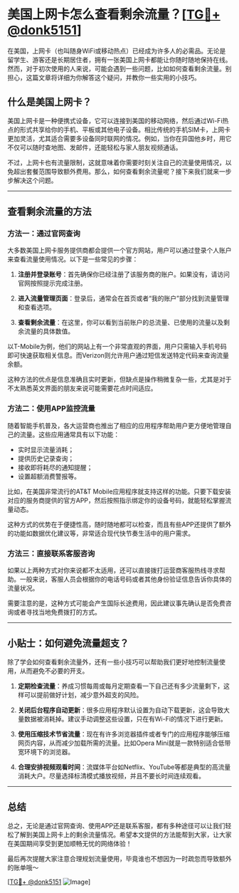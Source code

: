 # 美国上网卡怎么查看剩余流量？[[TG💪+ @donk5151](https://t.me/s/donk5151)]

在美国，上网卡（也叫随身WiFi或移动热点）已经成为许多人的必需品。无论是留学生、游客还是长期居住者，拥有一张美国上网卡都能让你随时随地保持在线。然而，对于初次使用的人来说，可能会遇到一些问题，比如如何查看剩余流量。别担心，这篇文章将详细为你解答这个疑问，并教你一些实用的小技巧。

## 什么是美国上网卡？

美国上网卡是一种便携式设备，它可以连接到美国的移动网络，然后通过Wi-Fi热点的形式共享给你的手机、平板或其他电子设备。相比传统的手机SIM卡，上网卡更加灵活，尤其适合需要多设备同时联网的情况。例如，当你在异国他乡时，用它不仅可以随时查地图、发邮件，还能轻松与家人朋友视频通话。

不过，上网卡也有流量限制，这就意味着你需要时刻关注自己的流量使用情况，以免超出套餐范围导致额外费用。那么，如何查看剩余流量呢？接下来我们就来一步步解决这个问题。

---

## 查看剩余流量的方法

### 方法一：通过官网查询

大多数美国上网卡服务提供商都会提供一个官方网站，用户可以通过登录个人账户来查看流量使用情况。以下是一些常见的步骤：

1. **注册并登录账号**：首先确保你已经注册了该服务商的账户。如果没有，请访问官网按照提示完成注册。
   
2. **进入流量管理页面**：登录后，通常会在首页或者“我的账户”部分找到流量管理和查看选项。

3. **查看剩余流量**：在这里，你可以看到当前账户的总流量、已使用的流量以及剩余流量的具体数值。

以T-Mobile为例，他们的网站上有一个非常直观的界面，用户只需输入手机号码即可快速获取相关信息。而Verizon则允许用户通过短信发送特定代码来查询流量余额。

这种方法的优点是信息准确且实时更新，但缺点是操作稍微复杂一些，尤其是对于不太熟悉英文界面的朋友来说可能需要花点时间适应。

### 方法二：使用APP监控流量

随着智能手机普及，各大运营商也推出了相应的应用程序帮助用户更方便地管理自己的流量。这些应用通常具有以下功能：

- 实时显示流量消耗；
- 提供历史记录查询；
- 接收即将耗尽的通知提醒；
- 设置超额消费警报等。

比如，在美国非常流行的AT&T Mobile应用程序就支持这样的功能。只要下载安装对应的服务商提供的官方APP，然后按照指示绑定你的设备号码，就能轻松掌握流量动态。

这种方式的优势在于便捷性高，随时随地都可以检查，而且有些APP还提供了额外的功能如数据优化建议等，非常适合现代快节奏生活中的用户需求。

### 方法三：直接联系客服咨询

如果以上两种方式对你来说都不太适用，还可以直接拨打运营商客服热线寻求帮助。一般来说，客服人员会根据你的电话号码或者其他身份验证信息告诉你具体的流量状况。

需要注意的是，这种方式可能会产生国际长途费用，因此建议事先确认是否免费咨询或者寻找当地免费拨打的方式。

---

## 小贴士：如何避免流量超支？

除了学会如何查看剩余流量外，还有一些小技巧可以帮助我们更好地控制流量使用，从而避免不必要的开支。

1. **定期检查流量**：养成习惯每周或每月定期查看一下自己还有多少流量剩下，这样可以提前做好计划，减少意外超支的风险。

2. **关闭后台程序自动更新**：很多应用程序默认设置为自动下载更新，这会导致大量数据被消耗掉。建议手动调整这些设置，只在有Wi-Fi的情况下进行更新。

3. **使用压缩技术节省流量**：现在有许多浏览器插件或者专门的应用程序能够压缩网页内容，从而减少加载所需的流量。比如Opera Mini就是一款特别适合低带宽环境下的浏览器。

4. **合理安排视频观看时间**：流媒体平台如Netflix、YouTube等都是典型的高流量消耗大户。尽量选择标清模式播放视频，并且不要长时间连续观看。

---

## 总结

总之，无论是通过官网查询、使用APP还是联系客服，都有多种途径可以让我们轻松了解到美国上网卡上的剩余流量情况。希望本文提供的方法能帮到大家，让大家在美国期间享受到更加顺畅无忧的网络体验！

最后再次提醒大家注意合理规划流量使用，毕竟谁也不想因为一时疏忽而导致额外的账单哦～

[[TG💪+ @donk5151](https://t.me/s/donk5151) ![Image](https://i.postimg.cc/rwNCRYN7/Snipaste-2025-04-30-17-27-05.png)]